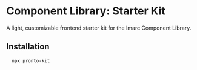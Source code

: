 
# Component Library: Starter Kit

A light, customizable frontend starter kit for the Imarc Component Library.


## Installation

```bash
  npx pronto-kit
```
